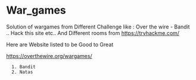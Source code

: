 # War_games
Solution of wargames from Different Challenge like : Over the wire - Bandit .. Hack this site etc.. And Different rooms from https://tryhackme.com/

Here are Website listed to be Good to Great 
 
  https://overthewire.org/wargames/
  
      1. Bandit
      2. Natas
  

